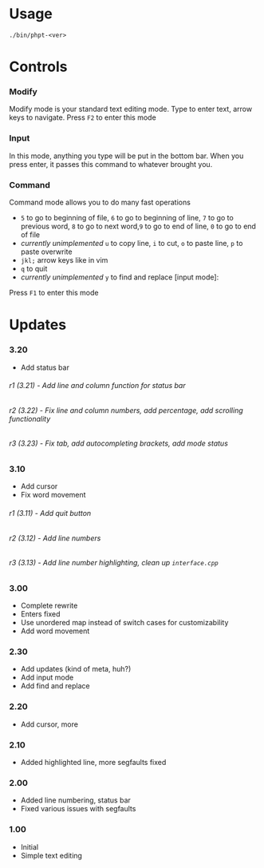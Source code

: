 # Usage

`./bin/phpt-<ver>`

# Controls

### Modify

Modify mode is your standard text editing mode. Type to enter text, arrow keys to navigate. Press `F2` to enter this mode

### Input

In this mode, anything you type will be put in the bottom bar. When you press enter, it passes this command to whatever brought you.

### Command

Command mode allows you to do many fast operations

* `5` to go to beginning of file, `6` to go to beginning of line, `7` to go to previous word, `8` to go to next word,`9` to go to end of line, `0` to go to end of file
* *currently unimplemented* `u` to copy line, `i` to cut, `o` to paste line, `p` to paste overwrite
* `jkl;` arrow keys like in vim
* `q` to quit
* *currently unimplemented* `y` to find and replace [input mode]: <find term> <replace term>

Press `F1` to enter this mode 

# Updates

### 3.20 
* Add status bar

###### r1 (3.21) - Add line and column function for status bar

###### r2 (3.22) - Fix line and column numbers, add percentage, add scrolling functionality

###### r3 (3.23) - Fix tab, add autocompleting brackets, add mode status

### 3.10
* Add cursor
* Fix word movement

###### r1 (3.11) - Add quit button

###### r2 (3.12) - Add line numbers

###### r3 (3.13) - Add line number highlighting, clean up `interface.cpp`

### 3.00
* Complete rewrite
* Enters fixed
* Use unordered map instead of switch cases for customizability
* Add word movement

### 2.30

* Add updates (kind of meta, huh?)
* Add input mode
* Add find and replace

### 2.20

* Add cursor, more

### 2.10

* Added highlighted line, more segfaults fixed

### 2.00

* Added line numbering, status bar
* Fixed various issues with segfaults

### 1.00

* Initial
* Simple text editing




